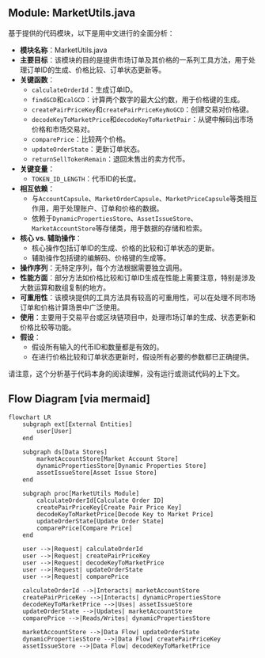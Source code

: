 ## Module: MarketUtils.java
基于提供的代码模块，以下是用中文进行的全面分析：

- **模块名称**：MarketUtils.java
- **主要目标**：该模块的目的是提供市场订单及其价格的一系列工具方法，用于处理订单ID的生成、价格比较、订单状态更新等。
- **关键函数**：
  - `calculateOrderId`：生成订单ID。
  - `findGCD`和`calGCD`：计算两个数字的最大公约数，用于价格键的生成。
  - `createPairPriceKey`和`createPairPriceKeyNoGCD`：创建交易对价格键。
  - `decodeKeyToMarketPrice`和`decodeKeyToMarketPair`：从键中解码出市场价格和市场交易对。
  - `comparePrice`：比较两个价格。
  - `updateOrderState`：更新订单状态。
  - `returnSellTokenRemain`：退回未售出的卖方代币。
- **关键变量**：
  - `TOKEN_ID_LENGTH`：代币ID的长度。
- **相互依赖**：
  - 与`AccountCapsule`、`MarketOrderCapsule`、`MarketPriceCapsule`等类相互作用，用于处理账户、订单和价格的数据。
  - 依赖于`DynamicPropertiesStore`、`AssetIssueStore`、`MarketAccountStore`等存储类，用于数据的存储和检索。
- **核心 vs. 辅助操作**：
  - 核心操作包括订单ID的生成、价格的比较和订单状态的更新。
  - 辅助操作包括键的编解码、价格键的生成等。
- **操作序列**：无特定序列，每个方法根据需要独立调用。
- **性能方面**：部分方法如价格比较和订单ID生成在性能上需要注意，特别是涉及大数运算和数组复制的地方。
- **可重用性**：该模块提供的工具方法具有较高的可重用性，可以在处理不同市场订单和价格计算场景中广泛使用。
- **使用**：主要用于交易平台或区块链项目中，处理市场订单的生成、状态更新和价格比较等功能。
- **假设**：
  - 假设所有输入的代币ID和数量都是有效的。
  - 在进行价格比较和订单状态更新时，假设所有必要的参数都已正确提供。

请注意，这个分析基于代码本身的阅读理解，没有运行或测试代码的上下文。
## Flow Diagram [via mermaid]
```mermaid
flowchart LR
    subgraph ext[External Entities]
        user[User]
    end

    subgraph ds[Data Stores]
        marketAccountStore[Market Account Store]
        dynamicPropertiesStore[Dynamic Properties Store]
        assetIssueStore[Asset Issue Store]
    end

    subgraph proc[MarketUtils Module]
        calculateOrderId[Calculate Order ID]
        createPairPriceKey[Create Pair Price Key]
        decodeKeyToMarketPrice[Decode Key to Market Price]
        updateOrderState[Update Order State]
        comparePrice[Compare Price]
    end

    user -->|Request| calculateOrderId
    user -->|Request| createPairPriceKey
    user -->|Request| decodeKeyToMarketPrice
    user -->|Request| updateOrderState
    user -->|Request| comparePrice

    calculateOrderId -->|Interacts| marketAccountStore
    createPairPriceKey -->|Interacts| dynamicPropertiesStore
    decodeKeyToMarketPrice -->|Uses| assetIssueStore
    updateOrderState -->|Updates| marketAccountStore
    comparePrice -->|Reads/Writes| dynamicPropertiesStore

    marketAccountStore -->|Data Flow| updateOrderState
    dynamicPropertiesStore -->|Data Flow| createPairPriceKey
    assetIssueStore -->|Data Flow| decodeKeyToMarketPrice
```
